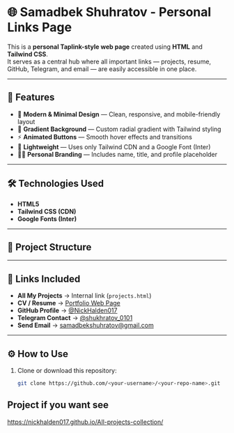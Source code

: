 # 🌐 Samadbek Shuhratov - Personal Links Page

This is a **personal Taplink-style web page** created using **HTML** and **Tailwind CSS**.  
It serves as a central hub where all important links — projects, resume, GitHub, Telegram, and email — are easily accessible in one place.

---

## 🚀 Features
- 🎨 **Modern & Minimal Design** — Clean, responsive, and mobile-friendly layout  
- 🌈 **Gradient Background** — Custom radial gradient with Tailwind styling  
- ⚡ **Animated Buttons** — Smooth hover effects and transitions  
- 🧩 **Lightweight** — Uses only Tailwind CDN and a Google Font (Inter)  
- 🧑‍💻 **Personal Branding** — Includes name, title, and profile placeholder  

---

## 🛠️ Technologies Used
- **HTML5**  
- **Tailwind CSS (CDN)**  
- **Google Fonts (Inter)**  

---

## 📂 Project Structure



---

## 🔗 Links Included
- **All My Projects** → Internal link (`projects.html`)  
- **CV / Resume** → [Portfolio Web Page](https://nickhalden017.github.io/Portfolio-Web-Page/)  
- **GitHub Profile** → [@NickHalden017](https://github.com/NickHalden017)  
- **Telegram Contact** → [@shukhratov_0101](https://t.me/shukhratov_0101)  
- **Send Email** → [samadbekshuhratov@gmail.com](mailto:samadbekshuhratov@gmail.com)  

---

## ⚙️ How to Use
1. Clone or download this repository:
   ```bash
   git clone https://github.com/<your-username>/<your-repo-name>.git


## Project if you  want see

https://nickhalden017.github.io/All-projects-collection/
